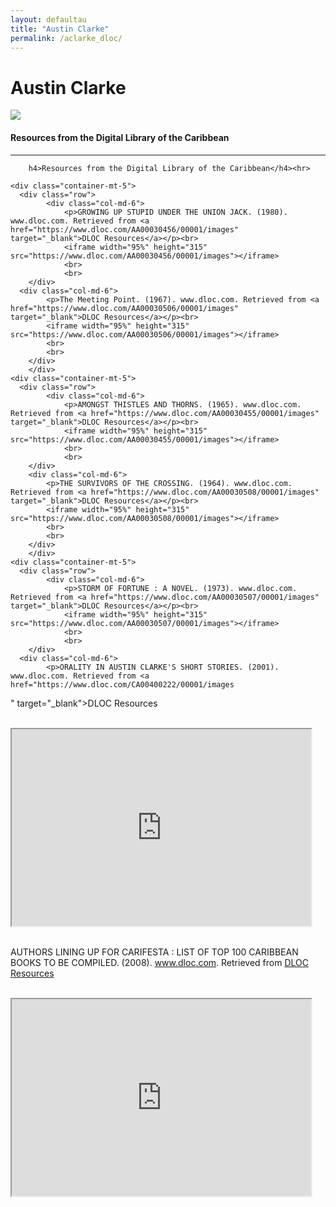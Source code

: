 ```yaml
---
layout: defaultau
title: "Austin Clarke"
permalink: /aclarke_dloc/
---
```

<!-- partial:index.partial.html -->
<div class="content">
    <h1>Austin Clarke</h1>
    <div class="quote">
        <div><img src="https://images.squarespace-cdn.com/content/v1/54a95cbfe4b034981b565382/1623847399103-BT0KREW2M5J2WKKB47PB/Clarke_Austin.jpeg" class="logo"></div>
    </div>
    <body>
    <h4>Resources from the Digital Library of the Caribbean</h4><hr>

        h4>Resources from the Digital Library of the Caribbean</h4><hr>

    <div class="container-mt-5">
      <div class="row">
            <div class="col-md-6">
                <p>GROWING UP STUPID UNDER THE UNION JACK. (1980). www.dloc.com. Retrieved from <a href="https://www.dloc.com/AA00030456/00001/images" target="_blank">DLOC Resources</a></p><br>
                <iframe width="95%" height="315" src="https://www.dloc.com/AA00030456/00001/images"></iframe>
                <br>
                <br>
        </div>
      <div class="col-md-6">
            <p>The Meeting Point. (1967). www.dloc.com. Retrieved from <a href="https://www.dloc.com/AA00030506/00001/images" target="_blank">DLOC Resources</a></p><br>
            <iframe width="95%" height="315" src="https://www.dloc.com/AA00030506/00001/images"></iframe>
            <br>
            <br>
        </div>
        </div>
    <div class="container-mt-5">
      <div class="row">
            <div class="col-md-6">
                <p>AMONGST THISTLES AND THORNS. (1965). www.dloc.com. Retrieved from <a href="https://www.dloc.com/AA00030455/00001/images" target="_blank">DLOC Resources</a></p><br>
                <iframe width="95%" height="315" src="https://www.dloc.com/AA00030455/00001/images"></iframe>
                <br>
                <br>
        </div>
        <div class="col-md-6">
            <p>THE SURVIVORS OF THE CROSSING. (1964). www.dloc.com. Retrieved from <a href="https://www.dloc.com/AA00030508/00001/images" target="_blank">DLOC Resources</a></p><br>
            <iframe width="95%" height="315" src="https://www.dloc.com/AA00030508/00001/images"></iframe>
            <br>
            <br>
        </div>
        </div>
    <div class="container-mt-5">
      <div class="row">
            <div class="col-md-6">
                <p>STORM OF FORTUNE : A NOVEL. (1973). www.dloc.com. Retrieved from <a href="https://www.dloc.com/AA00030507/00001/images" target="_blank">DLOC Resources</a></p><br>
                <iframe width="95%" height="315" src="https://www.dloc.com/AA00030507/00001/images"></iframe>
                <br>
                <br>
        </div>
      <div class="col-md-6">
            <p>ORALITY IN AUSTIN CLARKE'S SHORT STORIES. (2001). www.dloc.com. Retrieved from <a href="https://www.dloc.com/CA00400222/00001/images
" target="_blank">DLOC Resources</a></p><br>
            <iframe width="95%" height="315" src="https://www.dloc.com/CA00400222/00001/images
"></iframe>
            <br>
            <br>
        </div>
        </div>
    <div class="container-mt-5">
      <div class="row">
            <div class="col-md-6">
                <p>AUTHORS LINING UP FOR CARIFESTA : LIST OF TOP 100 CARIBBEAN BOOKS TO BE COMPILED. (2008). www.dloc.com. Retrieved from <a href="https://www.dloc.com/CA00100565/00001/images" target="_blank">DLOC Resources</a></p><br>
                <iframe width="95%" height="315" src="https://www.dloc.com/CA00100565/00001/images"></iframe>
                <br>
                <br>
        </div>
    </body> 
          </div>
  <!-- partial -->
<script src='https://cdnjs.cloudflare.com/ajax/libs/jquery/3.1.1/jquery.min.js'></script><script  src="{{ site.baseurl }}/assets/js/authorscript.js"></script>
